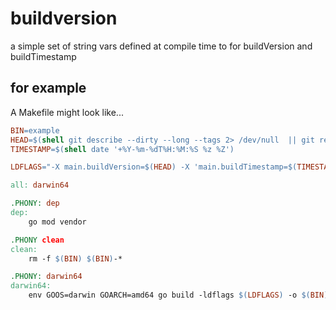 # buildversion
a simple set of string vars defined at compile time to for buildVersion and buildTimestamp

## for example

A Makefile might look like...

```makefile
BIN=example
HEAD=$(shell git describe --dirty --long --tags 2> /dev/null  || git rev-parse --short HEAD)
TIMESTAMP=$(shell date '+%Y-%m-%dT%H:%M:%S %z %Z')

LDFLAGS="-X main.buildVersion=$(HEAD) -X 'main.buildTimestamp=$(TIMESTAMP)'"

all: darwin64

.PHONY: dep
dep:
	go mod vendor

.PHONY clean
clean:
	rm -f $(BIN) $(BIN)-*

.PHONY: darwin64
darwin64:
	env GOOS=darwin GOARCH=amd64 go build -ldflags $(LDFLAGS) -o $(BIN)-darwin64-$(HEAD)
```
